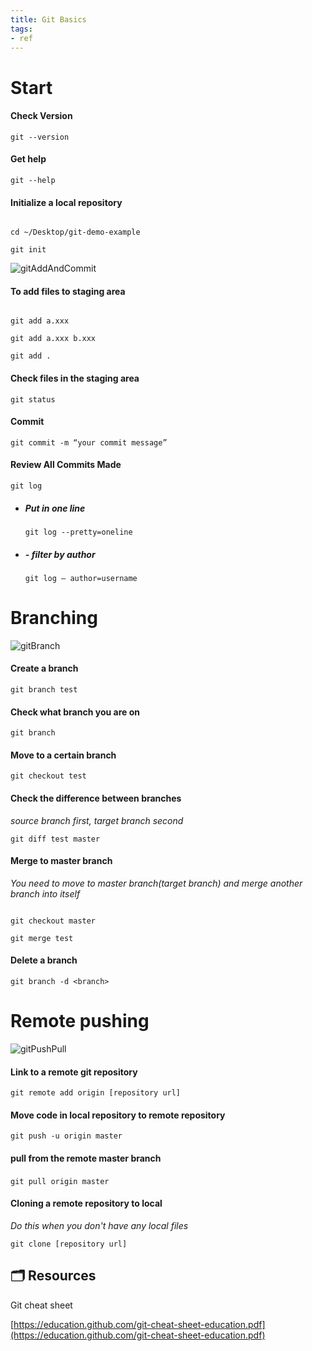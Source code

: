 ```yaml
---
title: Git Basics
tags: 
- ref
---
```










# Start



#### Check Version

`git --version`



#### Get help

`git --help`



#### Initialize a local repository

```

cd ~/Desktop/git-demo-example  

git init

```



![gitAddAndCommit](https://miro.medium.com/max/630/1*wEl8mJCopfqwyvaAcqExPA.png)



#### To add files to staging area

```

git add a.xxx

git add a.xxx b.xxx

git add .

```



#### Check files in the staging area

`git status`



#### Commit

`git commit -m “your commit message”`



#### Review All Commits Made

`git log`

- ##### Put in one line

	`git log --pretty=oneline`

- ##### - filter by author

	`git log — author=username`



# Branching



![gitBranch](https://miro.medium.com/max/630/1*ceMLgxzNfGhJJVOEijEGYw.png)



#### Create a branch

`git branch test`



#### Check what branch you are on

`git branch`



#### Move to a certain branch

`git checkout test`



#### Check the difference between branches

*source branch first, target branch second*

`git diff test master`



#### Merge to master branch

*You need to move to master branch(target branch) and merge another branch into itself*

```

git checkout master  

git merge test

```



#### Delete a branch

`git branch -d <branch>`



# Remote pushing



![gitPushPull](https://miro.medium.com/max/630/1*-dwyb19VcyMWgrRTGcr0ZQ.png)



#### Link to a remote git repository

`git remote add origin [repository url]`



#### Move code in local repository to remote repository

`git push -u origin master`



#### pull from the remote master branch

`git pull origin master` 



#### Cloning a remote repository to local

*Do this when you don't have any local files*

`git clone [repository url]`







## 🗂 Resources 



Git cheat sheet

[https://education.github.com/git-cheat-sheet-education.pdf](https://education.github.com/git-cheat-sheet-education.pdf)





